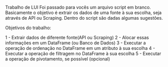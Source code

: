 Trabalho de LUI
Foi passado para vocês um arquivo script em branco. Basicamente o objetivo é extrair os dados de uma fonte à sua escolha, seja através de API ou Scraping. Dentro do script são dadas algumas sugestões.


Objetivos do trabalho:


1 - Extrair dados de diferente fonte(API ou Scraping)
2 - Alocar essas informações em um DataFrame (ou Banco de Dados) 
3 - Executar a operação de ordenação no DataFrame em um atributo à sua escolha
4 - Executar a operação de filtragem no DataFrame à sua escolha
5 - Executar a operação de pivotamento, se possível (opcional)
